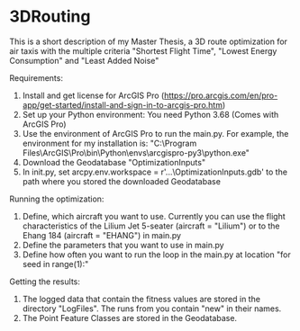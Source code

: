 # 3DRouting
This is a short description of my Master Thesis, a 3D route optimization for air taxis with the multiple criteria "Shortest Flight Time", "Lowest Energy Consumption" and "Least Added Noise"

Requirements:
1. Install and get license for ArcGIS Pro (https://pro.arcgis.com/en/pro-app/get-started/install-and-sign-in-to-arcgis-pro.htm)
2. Set up your Python environment: You need Python 3.68 (Comes with ArcGIS Pro) 
3. Use the environment of ArcGIS Pro to run the main.py. For example, the environment for my installation is: "C:\Program Files\ArcGIS\Pro\bin\Python\envs\arcgispro-py3\python.exe"
4. Download the Geodatabase "OptimizationInputs"
5. In init.py, set arcpy.env.workspace = r'...\OptimizationInputs.gdb' to the path where you stored the downloaded Geodatabase

Running the optimization:
1. Define, which aircraft you want to use. Currently you can use the flight characteristics of the Lilium Jet 5-seater (aircraft = "Lilium") or to the Ehang 184 (aircraft = "EHANG") in main.py
2. Define the parameters that you want to use in main.py
3. Define how often you want to run the loop in the main.py at location "for seed in range(1):"

Getting the results:
1. The logged data that contain the fitness values are stored in the directory "LogFiles". The runs from you contain "new" in their names.
2. The Point Feature Classes are stored in the Geodatabase.
